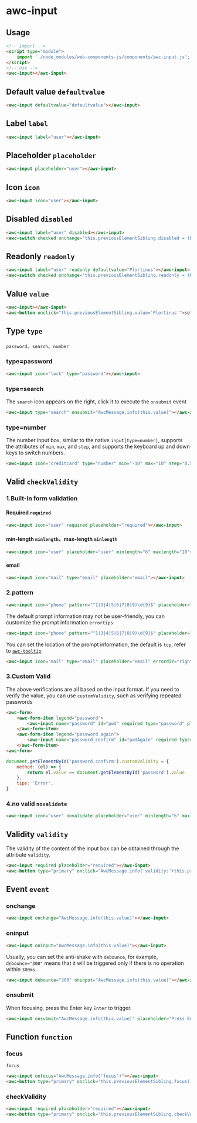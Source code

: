# awc-input

## Usage

```html
<!-- import -->
<script type="module">
    import './node_modules/web-components-js/components/awc-input.js';
</script>
<!-- use -->
<awc-input></awc-input>
```

## Default value `defaultvalue`
```html
<awc-input defaultvalue="defaultvalue"></awc-input>
```

## Label `label`

```html
<awc-input label="user"></awc-input>
```

## Placeholder `placeholder`

```html
<awc-input placeholder="user"></awc-input>
```

## Icon `icon`
```html
<awc-input icon="user"></awc-input>
```

## Disabled `disabled`

```html
<awc-input label="user" disabled></awc-input>
<awc-switch checked onchange="this.previousElementSibling.disabled = this.checked;"></awc-switch>
```

## Readonly `readonly`

```html
<awc-input label="user" readonly defaultvalue="Plortinus"></awc-input>
<awc-switch checked onchange="this.previousElementSibling.readonly = this.checked;"></awc-switch>
```

## Value `value`

```html
<awc-input></awc-input>
<awc-button onclick="this.previousElementSibling.value='Plortinus'">set value is example</awc-button>
```

## Type `type`

`password`、`search`、`number`

### type=password

```html
<awc-input icon="lock" type="password"></awc-input>
```

### type=search

The `search` icon appears on the right, click it to execute the `onsubmit` event

```html
<awc-input type="search" onsubmit="AwcMessage.info(this.value)"></awc-input>
```

### type=number

The number input box, similar to the native `input[type=number]`, supports the attributes of `min`, `max`, and `step`, and supports the keyboard up and down keys to switch numbers.
```html
<awc-input icon="creditcard" type="number" min="-10" max="10" step="0.5" ></awc-input>
```

## Valid `checkValidity`

### 1.Built-in form validation

#### Required `required`

```html
<awc-input icon="user" required placeholder="required"></awc-input>
```

#### min-length `minlength`、max-length `minlength`

```html
<awc-input icon="user" placeholder="user" minlength="6" maxlength="10"></awc-input>
```

#### email
```html
<awc-input icon="mail" type="email" placeholder="email"></awc-input>
```

### 2.pattern
```html
<awc-input icon="phone" pattern="^1(3|4|5|6|7|8|9)\d{9}$" placeholder="Please enter phone number"></awc-input>
```

The default prompt information may not be user-friendly, you can customize the prompt information `errortips`

```html
<awc-input icon="phone" pattern="^1(3|4|5|6|7|8|9)\d{9}$" placeholder="Please enter phone number" errortips="error"></awc-input>
```
You can set the location of the prompt information, the default is `top`, refer to [`awc-tooltip`](awc-tooltip.md).

```html
<awc-input icon="mail" type="email" placeholder="email" errordir="right"></awc-input>
```

### 3.Custom Valid

The above verifications are all based on the input format. If you need to verify the value, you can use `customValidity`, such as verifying repeated passwords

```html
<awc-form>
    <awc-form-item legend="password">
        <awc-input name="password" id="pwd" required type="password" placeholder="password" minlength="6"></awc-input>
    </awc-form-item>
    <awc-form-item legend="password again">
        <awc-input name="password_confirm" id="pwdAgain" required type="password" placeholder="password confirm"></awc-input>
    </awc-form-item>
<awc-form>
```

```js
document.getElementById('password_confirm').customValidity = {
    method: (el) => {
        return el.value == document.getElementById('password').value
    },
    tips: 'Error',
}
```

### 4.no valid `novalidate`

```html
<awc-input icon="user" novalidate placeholder="user" minlength="6" maxlength="10"></awc-input>
```

## Validity `validity`

The validity of the content of the input box can be obtained through the attribute `validity`.

```html
<awc-input required placeholder="required"></awc-input>
<awc-button type="primary" onclick="AwcMessage.info('validity:'+this.previousElementSibling.validity)">validity</awc-button>
```

## Event `event`

### onchange

```html
<awc-input onchange="AwcMessage.info(this.value)"></awc-input>
```

### oninput

```html
<awc-input oninput="AwcMessage.info(this.value)"></awc-input>
```

Usually, you can set the anti-shake with `debounce`, for example, `debounce="300"` means that it will be triggered only if there is no operation within `300ms`.

```html
<awc-input debounce="300" oninput="AwcMessage.info(this.value)"></awc-input>
```

### onsubmit

When focusing, press the Enter key `Enter` to trigger.

```html
<awc-input onsubmit="AwcMessage.info(this.value)" placeholder="Press Enter"></awc-input>
```

## Function `function`

### focus

`focus`

```html
<awc-input onfocus="AwcMessage.info('focus')"></awc-input>
<awc-button type="primary" onclick="this.previousElementSibling.focus()">Focus</awc-button>
```


### checkValidity

```html
<awc-input required placeholder="required"></awc-input>
<awc-button type="primary" onclick="this.previousElementSibling.checkValidity()">Valid</awc-button>
```